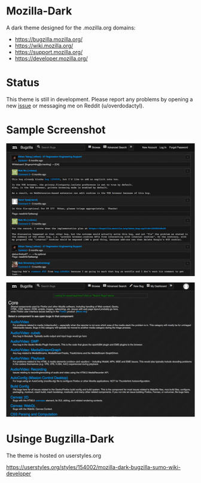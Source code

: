 # Mozilla-Dark

A dark theme designed for the .mozilla.org domains:
  - https://bugzilla.mozilla.org/
  - https://wiki.mozilla.org/
  - https://support.mozilla.org/
  - https://developer.mozilla.org/
  
# Status

This theme is still in development.  Please report any problems by opening a new [issue](https://github.com/overdodactyl/Bugzilla-Dark/issues) or messaging me on Reddit (u/overdodactyl).

# Sample Screenshot

![1](screenshots/Bugzilla.png)

![1](screenshots/Bugzilla2.png)


# Usinge Bugzilla-Dark

The theme is hosted on userstyles.org

https://userstyles.org/styles/154002/mozilla-dark-bugzilla-sumo-wiki-developer

